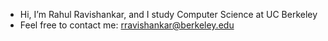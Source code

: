 - Hi, I’m Rahul Ravishankar, and I study Computer Science at UC Berkeley
- Feel free to contact me: rravishankar@berkeley.edu

<!---
Rravishankar1/Rravishankar1 is a ✨ special ✨ repository because its `README.md` (this file) appears on your GitHub profile.
You can click the Preview link to take a look at your changes.
--->
